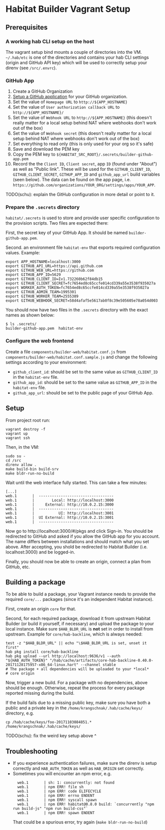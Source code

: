 # Habitat Builder Vagrant Setup

## Prerequisites

### A working hab CLI setup on the host

The vagrant setup bind mounts a couple of directories into the VM.
`~/.hab/etc` is one of the directories and contains your hab CLI settings
(origin and GitHub API key) which will be used to correctly setup your
direnv (see `/src/.envrc`).

### GitHub App

1. Create a GitHub Organization
1. [Setup a GitHub application](https://github.com/settings/apps/new) for your GitHub organization.
1. Set the value of `Homepage URL` to `http://${APP_HOSTNAME}`
1. Set the value of `User authorization callback URL` to `http://${APP_HOSTNAME}/`
1. Set the value of `Webhook URL` to `http://${APP_HOSTNAME}` (this doesn't really matter for a local setup behind NAT where webhooks don't work out of the box)
1. Set the value of `Webhook secret` (this doesn't really matter for a local setup behind NAT where webhooks don't work out of the box)
1. Set everything to read only (this is only used for your org so it's safe)
1. Save and download the PEM key
1. Copy the PEM key to `${HABITAT_SRC_ROOT}/.secrets/builder-github-app.pem`
1. Record the the `Client ID`, `Client secret`, app `ID` (found under "About") as well as "Public link". These will be used for the `GITHUB_CLIENT_ID`, `GITHUB_CLIENT_SECRET`, `GITHUP_APP_ID` and `github_app_url` build variables (seen below). The data can be found on the app page, i.e. `https://github.com/organizations/YOUR_ORG/settings/apps/YOUR_APP`.

TODO(schu): explain the GitHub configuration in more detail or point to it.


### Prepare the `.secrets` directory

`habitat/.secrets` is used to store and provide user specific configuration
to the provision scripts. Two files are expected there:

First, the secret key of your GitHub App. It should be named `builder-github-app.pem`.

Second. an environment file `habitat-env` that exports required configuration
values. Example:

```
export APP_HOSTNAME=localhost:3000
export GITHUB_API_URL=https://api.github.com
export GITHUB_WEB_URL=https://github.com
export GITHUB_APP_ID=5629
export GITHUB_CLIENT_ID=Iv1.732260b62f84db15
export GITHUB_CLIENT_SECRET=fc7654ed8c65ccfe014cd339a55e3538f935027a
export WORKER_AUTH_TOKEN=fc7654ed8c65ccfe014cd339a55e3538f935027a
export GITHUB_ADMIN_TEAM=1995301
export GITHUB_WORKER_TEAM=2555389
export GITHUB_WEBHOOK_SECRET=58d4afaf5e5617ab0f8c39e505605e78a054d003
```

You should now have two files in the `.secrets` directory with the exact
names as shown below:

```
$ ls .secrets/
builder-github-app.pem  habitat-env
```

### Configure the web frontend

Create a file `components/builder-web/habitat.conf.js` from
`components/builder-web/habitat.conf.sample.js` and change the following
settings according to your environment:

* `github_client_id`: should be set to the same value as `GITHUB_CLIENT_ID`
  in the `habitat-env` file.
* `github_app_id`: should be set to the same value as `GITHUB_APP_ID`
  in the `habitat-env` file.
* `github_app_url`: should be set to the public page of your GitHub App.

## Setup

From project root run:

```
vagrant destroy -f
vagrant up
vagrant ssh
```

Then, in the VM:

```
sudo su -
cd /src
direnv allow .
make build-bin build-srv
make bldr-run-no-build
```

Wait until the web interface fully started. This can take a few minutes:

```
[...]
web.1       |  ----------------------------------
web.1       |        Local: http://localhost:3000
web.1       |     External: http://10.0.2.15:3000
web.1       |  ----------------------------------
web.1       |           UI: http://localhost:3001
web.1       |  UI External: http://10.0.2.15:3001
web.1       |  ----------------------------------
```

Now go to http://localhost:3000/#/pkgs and click Sign-in. You should be
redirected to GitHub and asked if you allow the GitHub app for you account. The
name differs between installations and should match what you set above. After
accepting, you shold be redirected to Habitat Builder (i.e. localhost:3000) and
be logged-in.

Finally, you should now be able to create an origin, connect a plan from
GitHub, etc.

## Building a package

To be able to build a package, your Vagrant instance needs to provide the
required `core/...` packages (since it's an independent Habitat instance).

First, create an origin `core` for that.

Second, for each required package, download it from upstream Habitat Builder
(or build it yourself, if necessary) and upload the package to your local
instance. Make sure `$HAB_BLDR_URL` is **not** set in order to install from
upstream. Example for `core/hab-backline`, which is always needed:

```
test -z "$HAB_BLDR_URL" || echo "\$HAB_BLDR_URL is set, unset it first"
hab pkg install core/hab-backline
hab pkg upload --url http://localhost:9636/v1 --auth "${HAB_AUTH_TOKEN}" "/hab/cache/artifacts/core-hab-backline-0.40.0-20171128175957-x86_64-linux.hart" --channel stable
# The package + all dependencies will be uploaded to your *local*
# core origin
```

Now, trigger a new build. For a package with no dependencies, above should
be enough. Otherwise, repeat the process for every package reported
missing during the build.

If the build fails due to a missing public key, make sure you have both
a public and a private key in the `/home/krangschnak/.hab/cache/keys/`
directory, e.g.

```
cp /hab/cache/keys/foo-20171103084851.* /home/krangschnak/.hab/cache/keys/
```

TODO(schu): fix the weird key setup above ^

## Troubleshooting

* If you experience authentication failures, make sure the direnv is
  setup correctly and `HAB_AUTH_TOKEN` as well as `HAB_ORIGIN` set
  correctly.
* Sometimes you will encounter an npm error, e.g.
  ```
	web.1       | sh: 1: concurrently: not found
	web.1       | npm ERR! file sh
	web.1       | npm ERR! code ELIFECYCLE
	web.1       | npm ERR! errno ENOENT
	web.1       | npm ERR! syscall spawn
	web.1       | npm ERR! habitat@0.8.0 build: `concurrently "npm run build-js" "npm run build-css"`
	web.1       | npm ERR! spawn ENOENT
  ```
  That could be a spurious error, try again (`make bldr-run-no-build`)
